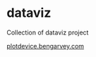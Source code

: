 # dataviz
Collection of dataviz project

[plotdevice.bengarvey.com](http://plotdevice.bengarvey.com)
